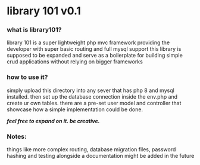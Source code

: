 # library 101 v0.1

### what is library101?

library 101 is a super lightweight php mvc framework providing the developer with super basic routing and full mysql support
this library is supposed to be expanded and serve as a boilerplate for building simple crud applications without relying on bigger frameworks

### how to use it?

simply upload this directory into any sever that has php 8 and mysql installed.
then set up the database connection inside the env.php and create ur own tables.
there are a pre-set user model and controller that showcase how a simple implementation could be done.

<b><i>feel free to expand on it. be creative.</i></b>

### Notes:
things like more complex routing, database migration files, password hashing and testing alongside a documentation might be added in the future
